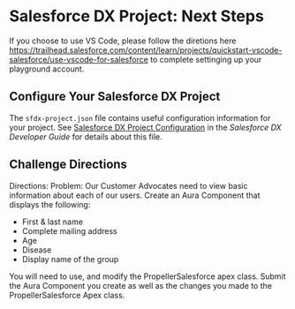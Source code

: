 # Salesforce DX Project: Next Steps

If you choose to use VS Code, please follow the diretions here https://trailhead.salesforce.com/content/learn/projects/quickstart-vscode-salesforce/use-vscode-for-salesforce to complete settinging up your playground account.

## Configure Your Salesforce DX Project

The `sfdx-project.json` file contains useful configuration information for your project. See [Salesforce DX Project Configuration](https://developer.salesforce.com/docs/atlas.en-us.sfdx_dev.meta/sfdx_dev/sfdx_dev_ws_config.htm) in the _Salesforce DX Developer Guide_ for details about this file.

## Challenge Directions
Directions:
Problem: Our Customer Advocates need to view basic information about each of our users.
Create an Aura Component that displays the following:
* First & last name
* Complete mailing address
* Age
* Disease
* Display name of the group
         
You will need to use, and modify the PropellerSalesforce apex class.
Submit the Aura Component you create as well as the changes you made to the PropellerSalesforce Apex class. 

